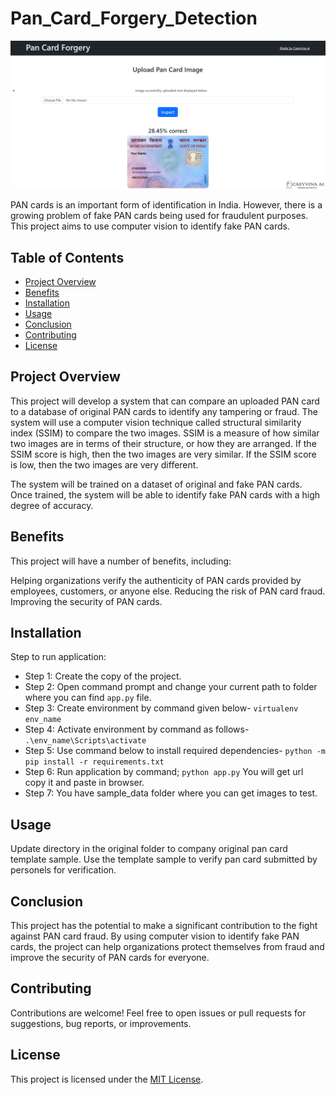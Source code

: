 # Pan_Card_Forgery_Detection

![](pan_card.png)

PAN cards is an important form of identification in India. However, there is a growing problem of fake PAN cards being used for fraudulent purposes. This project aims to use computer vision to identify fake PAN cards.

## Table of Contents

- [Project Overview](#project-overview)
- [Benefits](#benefits)
- [Installation](#installation)
- [Usage](#usage)
- [Conclusion](#conclusion)
- [Contributing](#contributing)
- [License](#license)


## Project Overview

This project will develop a system that can compare an uploaded PAN card to a database of original PAN cards to identify any tampering or fraud. The system will use a computer vision technique called structural similarity index (SSIM) to compare the two images. SSIM is a measure of how similar two images are in terms of their structure, or how they are arranged. If the SSIM score is high, then the two images are very similar. If the SSIM score is low, then the two images are very different.

The system will be trained on a dataset of original and fake PAN cards. Once trained, the system will be able to identify fake PAN cards with a high degree of accuracy.

## Benefits

This project will have a number of benefits, including:

Helping organizations verify the authenticity of PAN cards provided by employees, customers, or anyone else.
Reducing the risk of PAN card fraud.
Improving the security of PAN cards.


## Installation

Step to run application:
- Step 1:	Create the copy of the project.
- Step 2: Open command prompt and change your current path 
to folder where you can find `app.py` file.
- Step 3: Create environment by command given below-
  `virtualenv env_name`
- Step 4: Activate environment by command as follows-
`.\env_name\Scripts\activate`
- Step 5: Use command below to install required dependencies-
`python -m pip install -r requirements.txt`
- Step 6: Run application by command;
`python app.py`
You will get url copy it and paste in browser.
- Step 7: You have sample_data folder where you can get images to test.


## Usage
Update directory in the original folder to company original pan card template sample. 
Use the template sample to verify pan card submitted by personels for verification.


## Conclusion

This project has the potential to make a significant contribution to the fight against PAN card fraud. By using computer vision to identify fake PAN cards, the project can help organizations protect themselves from fraud and improve the security of PAN cards for everyone.

## Contributing

Contributions are welcome! Feel free to open issues or pull requests for suggestions, bug reports, or improvements.

## License

This project is licensed under the [MIT License](LICENSE).
